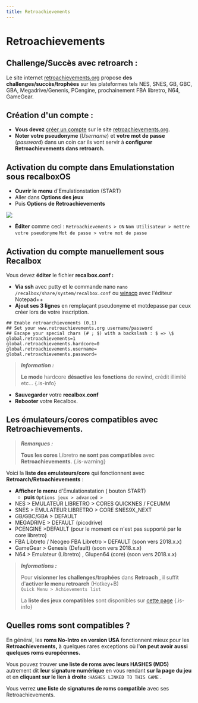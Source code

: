 ```yaml
---
title: Retroachievements
---
```


# Retroachievements

## **Challenge/Succès avec retroarch :** <a id="challenge-succes-avec-retroarch"></a>

Le site internet [retroachievements.org](http://www.retroachievements.org/) propose **des challenges/succès/trophées** sur les plateformes tels NES, SNES, GB, GBC, GBA, Megadrive/Genenis, PCengine, prochainement FBA libretro, N64, GameGear.

## **Création d'un compte** : <a id="creation-dun-compte"></a>

* **Vous devez** [créer un compte](http://retroachievements.org/createaccount.php) sur le site [retroachievements.org](http://www.retroachievements.org/). 
* **Noter votre pseudonyme** \(_Username_\) et **votre mot de passe** \(_password_\) dans un coin car ils vont servir à **configurer Retroachievements dans retroarch.**

## **Activation du compte dans Emulationstation sous recalboxOS**  <a id="activation-du-compte-dans-emulationstation-sous-recalboxos"></a>

* **Ouvrir le menu** d'Emulationstation \(START\) 
* Aller dans **Options des jeux** 
* Puis **Options de Retroachievements**

![](https://raw.githubusercontent.com/wiki/recalbox/recalbox-os/images/menu_es_retroachievements1.png)

* **Éditer** comme ceci : `Retroachievements > ON`  `Nom Utilisateur > mettre votre pseudonyme`  `Mot de passe > votre mot de passe`

## **Activation du compte manuellement sous Recalbox** <a id="activation-du-compte-manuellement-sous-recalboxos"></a>

Vous devez **éditer** le fichier **recalbox.conf :**

* **Via ssh** avec putty et le commande nano `nano /recalbox/share/system/recalbox.conf`  ou  [winscp](/fr/tutoriels/systeme/acces/acces-reseau-via-winscp) avec l'éditeur Notepad++ ​
* **Ajout ses 3 lignes** en remplaçant pseudonyme et motdepasse par ceux créer lors de votre inscription.

```text
## Enable retroarchievements (0,1)
## Set your www.retroachievements.org username/password
## Escape your special chars (# ; $) with a backslash : $ => \$
global.retroachievements=1
global.retroachievements.hardcore=0
global.retroachievements.username=
global.retroachievements.password=
```


>_**Information :**_
>
>**Le mode** hardcore **désactive les fonctions** de rewind, crédit illimité etc...
{.is-info}

* **Sauvegarder** votre **recalbox.conf** 
* **Rebooter** votre Recalbox.

## **Les émulateurs/cores compatibles avec Retroachievements.** <a id="configuration-des-emulateurs-core-compatible-avec-retroachievements"></a>


>_**Remarques :**_
>
>**Tous les cores** Libretro **ne sont pas compatibles** avec **Retroachievements.**
{.is-warning}



Voici la **liste des emulateurs/core** qui fonctionnent avec **Retroarch/Retoachievements** :

* **Afficher le menu** d'Emulationstation \( bouton START\)
  * **puis** `Options jeux > advanced >`
* NES &gt; EMULATEUR LIBRETRO &gt; CORES QUICKNES / FCEUMM 
* SNES &gt; EMULATEUR LIBRETRO &gt; CORE SNES9X\_NEXT 
* GB/GBC/GBA &gt; DEFAULT 
* MEGADRIVE &gt; DEFAULT \(picodrive\) 
* PCENGINE &gt;DEFAULT \(pour le moment ce n'est pas supporté par le core libretro\) 
* FBA Libtreto / Neogeo FBA Libretro &gt; DEFAULT \(soon vers 2018.x.x\) 
* GameGear &gt; Genesis \(Default\) \(soon vers 2018.x.x\) 
* N64 &gt; Emulateur \(Libretro\) , Glupen64 \(core\) \(soon vers 2018.x.x\)




>_**Informations :**_
>
>​Pour **visionner les challenges/trophées** dans **Retroach** , il suffit d'**activer le menu retroarch** \(Hotkey+B\)   
>`Quick Menu > Achievements list`
>
>La **liste des jeux compatibles** sont disponibles sur [cette page](http://retroachievements.org/gameList.php)
{.is-info}

## **Quelles roms sont compatibles ?**  <a id="quelles-roms-sont-compatibles"></a>

En général, les **roms No-Intro en version USA** fonctionnent mieux pour les **Retroachievements,** à quelques rares exceptions où l'**on peut avoir aussi quelques roms européennes.**  
  
Vous pouvez trouver **une liste de roms avec leurs HASHES \(MD5\)** autrement dit **leur signature numérique** en vous rendant **sur la page du jeu** et en **cliquant sur le lien à droite** :`HASHES LINKED TO THIS GAME` .

Vous verrez **une liste de signatures de roms compatible** avec ses Retroachievements.

